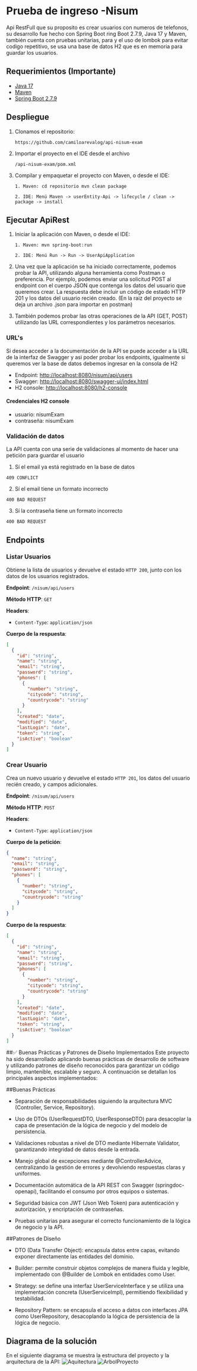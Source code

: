 # Prueba de ingreso -Nisum

Api RestFull que su proposito es crear usuarios con numeros de telefonos, su desarrollo fue hecho con Spring Boot
ring Boot 2.7.9, Java 17 y Maven, también cuenta con pruebas unitarias, para
y el uso de lombok para evitar codigo repetitivo, se usa una base de datos H2 que es
en memoria para guardar los usuarios.

## Requerimientos (Importante)

- [Java 17](https://www.oracle.com/java/technologies/downloads/#java17)
- [Maven](https://maven.apache.org/download.cgi)
- [Spring Boot 2.7.9](https://spring.io/projects/spring-boot)

## Despliegue

1. Clonamos el repositorio:

   `https://github.com/camiloarevalog/api-nisum-exam`

2. Importar el proyecto en el IDE desde el archivo

   `/api-nisum-exam/pom.xml`

3. Compilar y empaquetar el proyecto con Maven, o desde el IDE:

   `1. Maven: cd repositorio mvn clean package`

   `2. IDE: Menú Maven -> userEntity-Api -> lifecycle / clean -> package -> install`

## Ejecutar ApiRest

1. Iniciar la aplicación con Maven, o desde el IDE:

   `1. Maven: mvn spring-boot:run`

   `2. IDE: Menú Run -> Run -> UserApiApplication`

2. Una vez que la aplicación se ha iniciado correctamente, podemos probar la API, utilizando alguna herramienta como
   Postman o preferencia. Por ejemplo, podemos enviar una solicitud POST al endpoint con el cuerpo JSON que contenga los datos
   del usuario que queremos crear. La respuesta debe incluir un código de estado HTTP 201 y los datos del usuario recién
   creado. (En la raiz del proyecto se deja un archivo .json para importar en postman)

3. También podemos probar las otras operaciones de la API (GET, POST) utilizando las URL correspondientes y los
   parámetros necesarios.

### URL's

Si desea acceder a la documentación de la API se puede acceder a la URL de la interfaz de Swagger
y asi poder probar los endpoints, igualmente si queremos ver la base de datos debemos ingresar en la consola de H2


* Endpoint: [http://localhost:8080/nisum/api/users](http://localhost:8080/nisum/api/users)
* Swagger: [http://localhost:8080/swagger-ui/index.html](http://localhost:8080/swagger-ui/index.html)
* H2 console: [http://localhost:8080/h2-console](http://localhost:8080/h2-console)

#### Credenciales H2 console

* usuario: nisumExam
* contraseña: nisumExam

### Validación de datos

La API cuenta con una serie de validaciones al momento de hacer una petición para guardar el usuario

1. Sí el email ya está registrado en la base de datos

`409 CONFLICT`

2. Sí el email tiene un formato incorrecto

`400 BAD REQUEST`

3. Sí la contraseña tiene un formato incorrecto

`400 BAD REQUEST`

## Endpoints

### Listar Usuarios

Obtiene la lista de usuarios y devuelve el estado `HTTP 200`, junto con los datos de los usuarios registrados.

**Endpoint**: `/nisum/api/users`

**Método HTTP**: `GET`

**Headers**:

- `Content-Type`: `application/json`

**Cuerpo de la respuesta**:

```json
[
  {
    "id": "string",
    "name": "string",
    "email": "string",
    "password": "string",
    "phones": [
      {
        "number": "string",
        "citycode": "string",
        "countrycode": "string"
      }
    ],
    "created": "date",
    "modified": "date",
    "lastLogin": "date",
    "token": "string",
    "isActive": "boolean"
  }
]
```

### Crear Usuario

Crea un nuevo usuario y devuelve el estado `HTTP 201`, los datos del usuario recién creado, y campos adicionales.

**Endpoint**: `/nisum/api/users`

**Método HTTP**: `POST`

**Headers**:

- `Content-Type`: `application/json`

**Cuerpo de la petición**:

```json
{
  "name": "string",
  "email": "string",
  "password": "string",
  "phones": [
    {
      "number": "string",
      "citycode": "string",
      "countrycode": "string"
    }
  ]
}
```

**Cuerpo de la respuesta**:

```json
[
  {
    "id": "string",
    "name": "string",
    "email": "string",
    "password": "string",
    "phones": [
      {
        "number": "string",
        "citycode": "string",
        "countrycode": "string"
      }
    ],
    "created": "date",
    "modified": "date",
    "lastLogin": "date",
    "token": "string",
    "isActive": "boolean"
  }
]
```
##✅ Buenas Prácticas y Patrones de Diseño Implementados
Este proyecto ha sido desarrollado aplicando buenas prácticas de desarrollo de software y utilizando patrones de diseño reconocidos para garantizar un código limpio, mantenible, escalable y seguro. A continuación se detallan los principales aspectos implementados:

##Buenas Prácticas
- Separación de responsabilidades siguiendo la arquitectura MVC (Controller, Service, Repository).

- Uso de DTOs (UserRequestDTO, UserResponseDTO) para desacoplar la capa de presentación de la lógica de negocio y del modelo de persistencia.

- Validaciones robustas a nivel de DTO mediante Hibernate Validator, garantizando integridad de datos desde la entrada.

- Manejo global de excepciones mediante @ControllerAdvice, centralizando la gestión de errores y devolviendo respuestas claras y uniformes.

- Documentación automática de la API REST con Swagger (springdoc-openapi), facilitando el consumo por otros equipos o sistemas.

- Seguridad básica con JWT (Json Web Token) para autenticación y autorización, y encriptación de contraseñas.

- Pruebas unitarias para asegurar el correcto funcionamiento de la lógica de negocio y la API.

##Patrones de Diseño

- DTO (Data Transfer Object): encapsula datos entre capas, evitando exponer directamente las entidades del dominio.

- Builder: permite construir objetos complejos de manera fluida y legible, implementado con @Builder de Lombok en entidades como User.

- Strategy: se define una interfaz UserServiceInterface y se utiliza una implementación concreta (UserServiceImpl), permitiendo flexibilidad y testabilidad.

- Repository Pattern: se encapsula el acceso a datos con interfaces JPA como UserRepository, desacoplando la lógica de persistencia de la lógica de negocio.

## Diagrama de la solución

En el siguiente diagrama se muestra la estructura del proyecto y la arquitectura de la API:
![Aquitectura](https://github.com/camiloarevalog/exam-api-nisum/assets/29645816/1763a488-edcf-441c-8a3e-5b3696fa39b1)
![ArbolProyecto](https://github.com/user-attachments/assets/8fd24343-8ea0-4ddb-90a3-d6427a7857d0)
